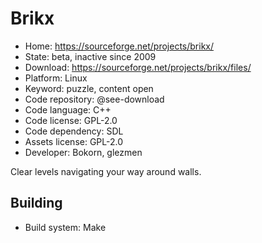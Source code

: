 # Brikx

- Home: https://sourceforge.net/projects/brikx/
- State: beta, inactive since 2009
- Download: https://sourceforge.net/projects/brikx/files/
- Platform: Linux
- Keyword: puzzle, content open
- Code repository: @see-download
- Code language: C++
- Code license: GPL-2.0
- Code dependency: SDL
- Assets license: GPL-2.0
- Developer: Bokorn, glezmen

Clear levels navigating your way around walls.

## Building

- Build system: Make
